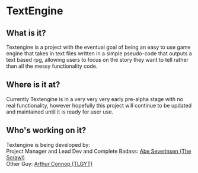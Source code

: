# TextEngine

## What is it?
Textengine is a project with the eventual goal of being an easy to use game engine that takes in text files written in a simple pseudo-code that outputs a text based rpg, allowing users to focus on the story they want to tell rather than all the messy functionality code.


## Where is it at?
Currently Textengine is in a very very very early pre-alpha stage with no real functionality, however hopefully this project will continue to be updated and maintained until it is ready for user use.

## Who's working on it?
Textengine is being developed by:  
Project Manager and Lead Dev and Complete Badass: [Abe Severinsen (The Scrawl)](https://github.com/TheScrawl)  
Other Guy: [Arthur Connop (TLGYT)](https://github.com/TLGYT)
